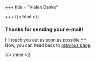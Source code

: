 +++
title = "Vielen Danke"

+++
{{< html >}}

<section class="container centered">

<div class="error">

<h3>Thanks for sending your e-mail!</h3>

<p>I'll reach you out as soon as possible ^ ^<br />Now, you can head back to <a href="/contact">previous page</a>.</p>

</div>

</section>

{{< /html >}}